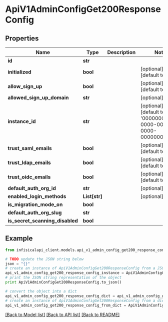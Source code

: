 # ApiV1AdminConfigGet200ResponseConfig


## Properties
Name | Type | Description | Notes
------------ | ------------- | ------------- | -------------
**id** | **str** |  | 
**initialized** | **bool** |  | [optional] [default to False]
**allow_sign_up** | **bool** |  | [optional] [default to True]
**allowed_sign_up_domain** | **str** |  | [optional] 
**instance_id** | **str** |  | [optional] [default to '00000000-0000-0000-0000-000000000000']
**trust_saml_emails** | **bool** |  | [optional] [default to False]
**trust_ldap_emails** | **bool** |  | [optional] [default to False]
**trust_oidc_emails** | **bool** |  | [optional] [default to False]
**default_auth_org_id** | **str** |  | [optional] 
**enabled_login_methods** | **List[str]** |  | [optional] 
**is_migration_mode_on** | **bool** |  | 
**default_auth_org_slug** | **str** |  | 
**is_secret_scanning_disabled** | **bool** |  | 

## Example

```python
from infisicalapi_client.models.api_v1_admin_config_get200_response_config import ApiV1AdminConfigGet200ResponseConfig

# TODO update the JSON string below
json = "{}"
# create an instance of ApiV1AdminConfigGet200ResponseConfig from a JSON string
api_v1_admin_config_get200_response_config_instance = ApiV1AdminConfigGet200ResponseConfig.from_json(json)
# print the JSON string representation of the object
print ApiV1AdminConfigGet200ResponseConfig.to_json()

# convert the object into a dict
api_v1_admin_config_get200_response_config_dict = api_v1_admin_config_get200_response_config_instance.to_dict()
# create an instance of ApiV1AdminConfigGet200ResponseConfig from a dict
api_v1_admin_config_get200_response_config_from_dict = ApiV1AdminConfigGet200ResponseConfig.from_dict(api_v1_admin_config_get200_response_config_dict)
```
[[Back to Model list]](../README.md#documentation-for-models) [[Back to API list]](../README.md#documentation-for-api-endpoints) [[Back to README]](../README.md)


